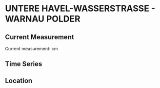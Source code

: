 # UNTERE HAVEL-WASSERSTRASSE - WARNAU POLDER

## Current Measurement

Current measurement: <Value topic="rivers/pegel-online/UHW/WARNAU POLDER/measurementValue"/> cm

## Time Series

<TimeSeries topic="rivers/pegel-online/UHW/WARNAU POLDER/measurementValue" period="week" />

## Location

<WorldMap>
  <Marker lat="52.74011863303516" lon="12.20458229098217" labelTopic="rivers/pegel-online/UHW/WARNAU POLDER" />
</WorldMap>
